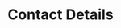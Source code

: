 ---
title: "Contact Details"
fields:
  name:
    label: "Full Name"
    placeholder: "Enter your full name"
  email:
    label: "E-mail"
    placeholder: "Enter your email"
  phone:
    label: "Phone Number"
    placeholder: "Enter your phone number"
  country:
    label: "Country"
    placeholder: "India"
  address:
    label: "Address"
    placeholder: "Enter your address"
  city:
    label: "City"
    placeholder: "Enter your city"
  pincode:
    label: "Pin code"
    placeholder: "Pin code"
  laptopAddress:
    label: "Laptop Address"
    placeholder: "Type in the laptop address"
  description:
    label: "Device Description"
    placeholder: "Describe the device"
submit: "Submit"
success: "Form submitted successfully!"
fail: "Submission failed. Please try again later."
---